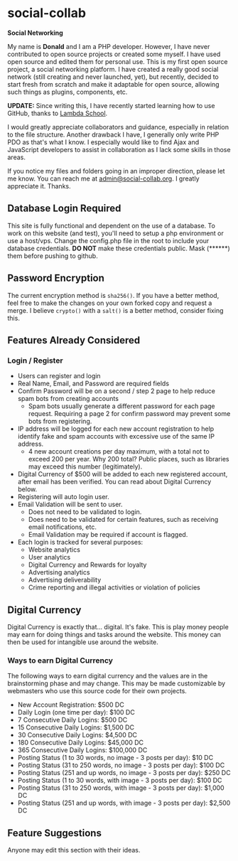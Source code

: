 # social-collab
**Social Networking**

My name is **Donald** and I am a PHP developer. However, I have never contributed to open source projects or created some myself. I have used open source and edited them for personal use. This is my first open source project, a social networking platform. I have created a really good social network (still creating and never launched, yet), but recently, decided to start fresh from scratch and make it adaptable for open source, allowing such things as plugins, components, etc.

**UPDATE:** Since writing this, I have recently started learning how to use GitHub, thanks to [Lambda School](https://lambdaschool.com).

I would greatly appreciate collaborators and guidance, especially in relation to the file structure. Another drawback I have, I generally only write PHP PDO as that's what I know. I especially would like to find Ajax and JavaScript developers to assist in collaboration as I lack some skills in those areas.

If you notice my files and folders going in an improper direction, please let me know. You can reach me at admin@social-collab.org. I greatly appreciate it. Thanks.

## Database Login Required

This site is fully functional and dependent on the use of a database. To work on this website (and test), you'll need to setup a php environment or use a host/vps. Change the config.php file in the root to include your database credentials. **DO NOT** make these credentials public. Mask (******) them before pushing to github.

## Password Encryption

The current encryption method is `sha256()`. If you have a better method, feel free to make the changes on your own forked copy and request a merge. I believe `crypto()` with a `salt()` is a better method, consider fixing this.

## Features Already Considered

### Login / Register

* Users can register and login
* Real Name, Email, and Password are required fields
* Confirm Password will be on a second / step 2 page to help reduce spam bots from creating accounts
   * Spam bots usually generate a different password for each page request. Requiring a page 2 for confirm password may prevent some bots from registering.
* IP address will be logged for each new account registration to help identify fake and spam accounts with excessive use of the same IP address.
   * 4 new account creations per day maximum, with a total not to exceed 200 per year. Why 200 total? Public places, such as libraries may exceed this number (legitimately).
* Digital Currency of $500 will be added to each new registered account, after email has been verified. You can read about Digital Currency below.
* Registering will auto login user.
* Email Validation will be sent to user.
   * Does not need to be validated to login.
   * Does need to be validated for certain features, such as receiving email notifications, etc.
   * Email Validation may be required if account is flagged.
* Each login is tracked for several purposes:
   * Website analytics
   * User analytics
   * Digital Currency and Rewards for loyalty
   * Advertising analytics
   * Advertising deliverability
   * Crime reporting and illegal activities or violation of policies

## Digital Currency

Digital Currency is exactly that... digital. It's fake. This is play money people may earn for doing things and tasks around the website. This money can then be used for intangible use around the website.

### Ways to earn Digital Currency

The following ways to earn digital currency and the values are in the brainstorming phase and may change. This may be made customizable by webmasters who use this source code for their own projects.

* New Account Registration: $500 DC
* Daily Login (one time per day): $100 DC
* 7 Consecutive Daily Logins: $500 DC
* 15 Consecutive Daily Logins: $1,500 DC
* 30 Consecutive Daily Logins: $4,500 DC
* 180 Consecutive Daily Logins: $45,000 DC
* 365 Consecutive Daily Logins: $100,000 DC
* Posting Status (1 to 30 words, no image - 3 posts per day): $10 DC
* Posting Status (31 to 250 words, no image - 3 posts per day): $100 DC
* Posting Status (251 and up words, no image - 3 posts per day): $250 DC
* Posting Status (1 to 30 words, with image - 3 posts per day): $100 DC
* Posting Status (31 to 250 words, with image - 3 posts per day): $1,000 DC
* Posting Status (251 and up words, with image - 3 posts per day): $2,500 DC

## Feature Suggestions

Anyone may edit this section with their ideas.